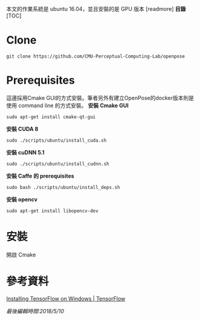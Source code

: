 本文的作業系統是 ubuntu 16.04，並且安裝的是 GPU 版本
[readmore]
**目錄**  
[TOC]
# Clone
```shell
git clone https://github.com/CMU-Perceptual-Computing-Lab/openpose
```
# Prerequisites
這邊採用Cmake GUI的方式安裝。筆者另外有建立OpenPose的docker版本則是使用 command line 的方式安裝。
**安裝 Cmake GUI**
```shell
sudo apt-get install cmake-qt-gui
```

**安裝 CUDA 8**
```shell
sudo ./scripts/ubuntu/install_cuda.sh
```

**安裝 cuDNN 5.1**
```shell
sudo ./scripts/ubuntu/install_cudnn.sh
```

**安裝 Caffe 的 prerequisites**
```shell
sudo bash ./scripts/ubuntu/install_deps.sh
```

**安裝 opencv**
```shell
sudo apt-get install libopencv-dev
```
# 安裝

開啟 Cmake

# 參考資料
[Installing TensorFlow on Windows | TensorFlow](https://www.tensorflow.org/install/install_windows)

[^1]: [被引用連結說明:](http://tieba.baidu.com/p/4565248851)

*最後編輯時間:2018/5/10*
<!--stackedit_data:
eyJoaXN0b3J5IjpbLTExNDcwMzQ3MTEsLTEwNzUxNTI2LC0xOD
kzMTM3MDUyXX0=
-->